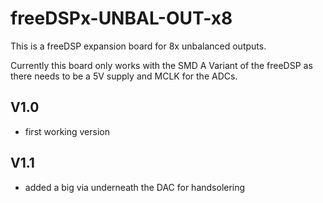 # freeDSPx-UNBAL-OUT-x8
This is a freeDSP expansion board for 8x unbalanced outputs.

Currently this board only works with the SMD A Variant of the freeDSP as there needs to be a 5V supply and MCLK for the ADCs.

## V1.0
- first working version

## V1.1
- added a big via underneath the DAC for handsolering